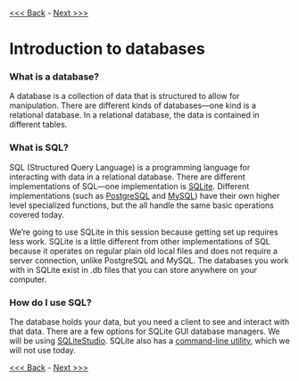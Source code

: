 [<<< Back](https://github.com/GCDigitalFellows/GCDRI_databases/blob/master/README.md) - [Next >>>](https://github.com/GCDigitalFellows/GCDRI_databases/blob/master/sections/1-builddb.md)  

# Introduction to databases  

### What is a database?

A database is a collection of data that is structured to allow for manipulation. There are different kinds of databases—one kind is a relational database. In a relational database, the data is contained in different tables. 

### What is SQL?

SQL (Structured Query Language) is a programming language for interacting with data in a relational database. There are different implementations of SQL—one implementation is [SQLite](https://www.sqlite.org/). Different implementations (such as [PostgreSQL](https://www.postgresql.org/) and [MySQL](https://www.mysql.com/)) have their own higher level specialized functions, but the all handle the same basic operations covered today.

We’re going to use SQLite in this session because getting set up requires less work. SQLite is a little different from other implementations of SQL because it operates on regular plain old local files and does not require a server connection, unlike PostgreSQL and MySQL. The databases you work with in SQLite exist in .db files that you can store anywhere on your computer.

### How do I use SQL?

The database holds your data, but you need a client to see and interact with that data. There are a few options for SQLite GUI database managers. We will be using [SQLiteStudio](http://sqlitestudio.pl/). SQLite also has a [command-line utility](http://www.sqlite.org/cli.html), which we will not use today.

[<<< Back](https://github.com/GCDigitalFellows/GCDRI_databases/blob/master/README.md) - [Next >>>](https://github.com/GCDigitalFellows/GCDRI_databases/blob/master/sections/1-builddb.md)
